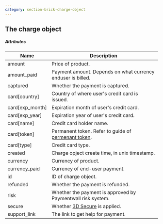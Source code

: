 ```yaml
---
category: section-brick-charge-object
---
```


## The charge object

##### Attributes

|Name|Description|
|---|---|
|amount| Price of product.|
|amount_paid| Payment amount. Depends on what currency enduser is billed.|
|captured| Whether the payment is captured.|
|card[country]| Country of where user's credit card is issued.|
|card[exp_month]| Expiration month of user's credit card.|
|card[exp_year]| Expiration year of user's credit card.|
|card[name]| Credit card holder name.|
|card[token]| Permanent token. Refer to guide of [permenant token](/direct/brick/charge).|
|card[type]| Credit card type.|
|created| Charge opject create time, in unix timestamp.|
|currency| Currency of product.|
|currency_paid| Currency of end-user payment.|
|id| ID of charge object.|
|refunded| Whether the payment is refunded.|
|risk| Whether the payment is approved by Paymentwall risk system. |
|secure| Whether [3D Secure](/direct/brick/3dsecure) is applied.|
|support_link| The link to get help for payment.|

